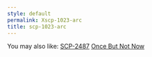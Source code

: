 ```yaml
---
style: default
permalink: Xscp-1023-arc
title: scp-1023-arc
---
```

You may also like:
[SCP-2487](http://scp-wiki.net/scp-2487)
[Once But Not Now](http://scp-wiki.net/once-but-not-now)